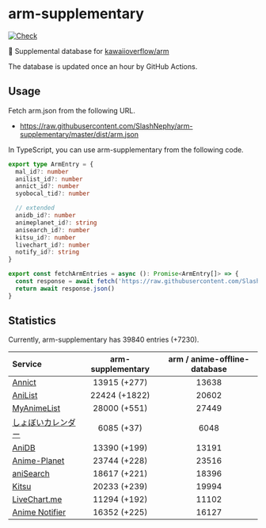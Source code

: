 # arm-supplementary

[![Check](https://github.com/SlashNephy/arm-supplementary/actions/workflows/check-node.yml/badge.svg)](https://github.com/SlashNephy/arm-supplementary/actions/workflows/check-node.yml)

💊 Supplemental database for [kawaiioverflow/arm](https://github.com/kawaiioverflow/arm)

The database is updated once an hour by GitHub Actions.

## Usage

Fetch arm.json from the following URL.

- https://raw.githubusercontent.com/SlashNephy/arm-supplementary/master/dist/arm.json

In TypeScript, you can use arm-supplementary from the following code.

```TypeScript
export type ArmEntry = {
  mal_id?: number
  anilist_id?: number
  annict_id?: number
  syobocal_tid?: number

  // extended
  anidb_id?: number
  animeplanet_id?: string
  anisearch_id?: number
  kitsu_id?: number
  livechart_id?: number
  notify_id?: string
}

export const fetchArmEntries = async (): Promise<ArmEntry[]> => {
  const response = await fetch('https://raw.githubusercontent.com/SlashNephy/arm-supplementary/master/dist/arm.json')
  return await response.json()
}
```

## Statistics

Currently, arm-supplementary has 39840 entries (+7230).

| Service                                     | arm-supplementary | arm / anime-offline-database |
| :------------------------------------------ | :---------------: | :--------------------------: |
| [Annict](https://annict.com)                |   13915 (+277)    |            13638             |
| [AniList](https://anilist.co)               |   22424 (+1822)   |            20602             |
| [MyAnimeList](https://myanimelist.net)      |   28000 (+551)    |            27449             |
| [しょぼいカレンダー](https://cal.syoboi.jp) |    6085 (+37)     |             6048             |
| [AniDB](https://anidb.net)                  |   13390 (+199)    |            13191             |
| [Anime-Planet](https://anime-planet.com)    |   23744 (+228)    |            23516             |
| [aniSearch](https://anisearch.com)          |   18617 (+221)    |            18396             |
| [Kitsu](https://kitsu.io)                   |   20233 (+239)    |            19994             |
| [LiveChart.me](https://livechart.me)        |   11294 (+192)    |            11102             |
| [Anime Notifier](https://notify.moe)        |   16352 (+225)    |            16127             |
